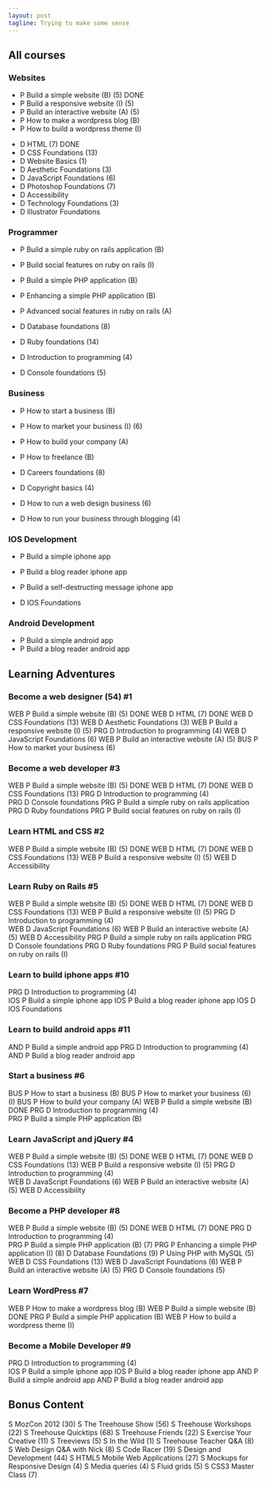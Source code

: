 ```yaml
---
layout: post
tagline: Trying to make some sense
---
```


## All courses

### Websites

- P Build a simple website (B) (5) DONE
- P Build a responsive website (I) (5)
- P Build an interactive website (A) (5)
- P How to make a wordpress blog (B)
- P How to build a wordpress theme (I)

* D HTML (7) DONE
* D CSS Foundations (13)
* D Website Basics (1)
* D Aesthetic Foundations (3)
* D JavaScript Foundations (6)
* D Photoshop Foundations (7)
* D Accessibility
* D Technology Foundations (3)
* D Illustrator Foundations

### Programmer

- P Build a simple ruby on rails application (B)
- P Build social features on ruby on rails (I)
- P Build a simple PHP application (B)
- P Enhancing a simple PHP application (B)
- P Advanced social features in ruby on rails (A)

- D Database foundations (8)
- D Ruby foundations (14)
- D Introduction to programming (4)
- D Console foundations (5)

### Business

- P How to start a business (B)
- P How to market your business (I) (6)
- P How to build your company (A)
- P How to freelance (B)

- D Careers foundations (8)
- D Copyright basics (4)
- D How to run a web design business (6)
- D How to run your business through blogging (4)

### IOS Development

- P Build a simple iphone app
- P Build a blog reader iphone app
- P Build a self-destructing message iphone app

- D IOS Foundations

### Android Development

- P Build a simple android app
- P Build a blog reader android app

## Learning Adventures

### Become a web designer (54) #1

WEB P Build a simple website (B) (5) DONE
WEB D HTML (7) DONE
WEB D CSS Foundations (13)
WEB D Aesthetic Foundations (3)
WEB P Build a responsive website (I) (5)
PRG D Introduction to programming (4)
WEB D JavaScript Foundations (6)
WEB P Build an interactive website (A) (5)
BUS P How to market your business (6)

### Become a web developer #3

WEB P Build a simple website (B) (5) DONE
WEB D HTML (7) DONE
WEB D CSS Foundations (13)
PRG D Introduction to programming (4)  
PRG D Console foundations
PRG P Build a simple ruby on rails application
PRG D Ruby foundations
PRG P Build social features on ruby on rails (I)

### Learn HTML and CSS #2

WEB P Build a simple website (B) (5) DONE
WEB D HTML (7) DONE
WEB D CSS Foundations (13)
WEB P Build a responsive website (I) (5)
WEB D Accessibility

### Learn Ruby on Rails #5

WEB P Build a simple website (B) (5) DONE
WEB D HTML (7) DONE
WEB D CSS Foundations (13)
WEB P Build a responsive website (I) (5)
PRG D Introduction to programming (4)  
WEB D JavaScript Foundations (6)
WEB P Build an interactive website (A) (5)
WEB D Accessibility
PRG P Build a simple ruby on rails application
PRG D Console foundations
PRG D Ruby foundations
PRG P Build social features on ruby on rails (I)

### Learn to build iphone apps #10

PRG D Introduction to programming (4)  
IOS P Build a simple iphone app
IOS P Build a blog reader iphone app
IOS D IOS Foundations

### Learn to build android apps #11

AND P Build a simple android app
PRG D Introduction to programming (4)  
AND P Build a blog reader android app

### Start a business #6

BUS P How to start a business (B)
BUS P How to market your business (6) (I)
BUS P How to build your company (A)
WEB P Build a simple website (B) DONE
PRG D Introduction to programming (4)  
PRG P Build a simple PHP application (B)

### Learn JavaScript and jQuery #4

WEB P Build a simple website (B) (5) DONE
WEB D HTML (7) DONE
WEB D CSS Foundations (13)
WEB P Build a responsive website (I) (5)
PRG D Introduction to programming (4)  
WEB D JavaScript Foundations (6)
WEB P Build an interactive website (A) (5)
WEB D Accessibility

### Become a PHP developer #8

WEB P Build a simple website (B) (5) DONE
WEB D HTML (7) DONE
PRG D Introduction to programming (4)  
PRG P Build a simple PHP application (B) (7)
PRG P Enhancing a simple PHP application (I) (8)
D Database Foundations (9)
P Using PHP with MySQL (5)
WEB D CSS Foundations (13)
WEB D JavaScript Foundations (6)
WEB P Build an interactive website (A) (5)
PRG D Console foundations (5)

### Learn WordPress #7

WEB P How to make a wordpress blog (B)
WEB P Build a simple website (B) DONE
PRG P Build a simple PHP application (B)
WEB P How to build a wordpress theme (I)

### Become a Mobile Developer #9

PRG D Introduction to programming (4)  
IOS P Build a simple iphone app
IOS P Build a blog reader iphone app
AND P Build a simple android app
AND P Build a blog reader android app

## Bonus Content

S MozCon 2012 (30)
S The Treehouse Show (56)
S Treehouse Workshops (22)
S Treehouse Quicktips (68)
S Treehouse Friends (22)
S Exercise Your Creative (11)
S Treeviews (5)
S In the Wild (1)
S Treehouse Teacher Q&A (8)
S Web Design Q&A with Nick (8)
S Code Racer (19)
S Design and Development (44)
S HTML5 Mobile Web Applications (27)
S Mockups for Responsive Design (4)
S Media queries (4)
S Fluid grids (5)
S CSS3 Master Class (7)
